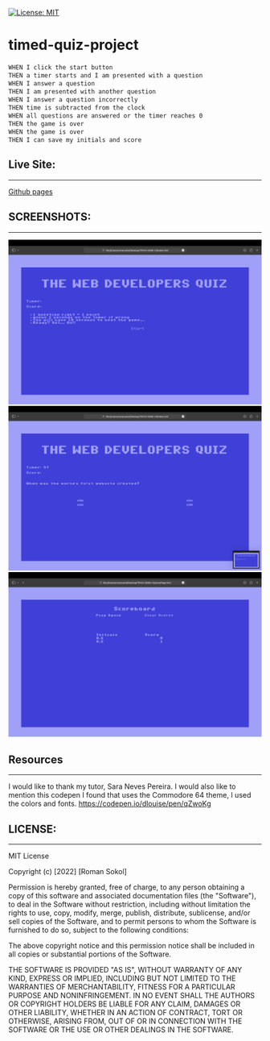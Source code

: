 [![License: MIT](https://img.shields.io/badge/License-MIT-yellow.svg)](https://opensource.org/licenses/MIT)
# timed-quiz-project
```
WHEN I click the start button
THEN a timer starts and I am presented with a question
WHEN I answer a question
THEN I am presented with another question
WHEN I answer a question incorrectly
THEN time is subtracted from the clock
WHEN all questions are answered or the timer reaches 0
THEN the game is over
WHEN the game is over
THEN I can save my initials and score
```


## Live Site:
--- 
[Github pages](https://sokolroman.github.io/QUIZ-TIMED-V2/index.html)

## SCREENSHOTS:
---
<img src="assets/images/Screen Shot 2022-08-18 at 12.46.21.png" alt="Screenshot of quiz 1">
<img src="assets/images/Screen Shot 2022-08-18 at 12.46.24.png" alt="Screenshot of quiz 2">
<img src="assets/images/Screen Shot 2022-08-18 at 12.46.33.png" alt="Screenshot of quiz 3">

## Resources 
---
I would like to thank my tutor, Sara Neves Pereira.
I would also like to mention this codepen I found that uses the Commodore 64 theme, I used the colors and fonts. 
https://codepen.io/dlouise/pen/qZwoKg

## LICENSE:
--- 
MIT License

Copyright (c) [2022] [Roman Sokol]

Permission is hereby granted, free of charge, to any person obtaining a copy of this software and associated documentation files (the "Software"), to deal in the Software without restriction, including without limitation the rights to use, copy, modify, merge, publish, distribute, sublicense, and/or sell copies of the Software, and to permit persons to whom the Software is furnished to do so, subject to the following conditions:

The above copyright notice and this permission notice shall be included in all copies or substantial portions of the Software.

THE SOFTWARE IS PROVIDED "AS IS", WITHOUT WARRANTY OF ANY KIND, EXPRESS OR IMPLIED, INCLUDING BUT NOT LIMITED TO THE WARRANTIES OF MERCHANTABILITY, FITNESS FOR A PARTICULAR PURPOSE AND NONINFRINGEMENT. IN NO EVENT SHALL THE AUTHORS OR COPYRIGHT HOLDERS BE LIABLE FOR ANY CLAIM, DAMAGES OR OTHER LIABILITY, WHETHER IN AN ACTION OF CONTRACT, TORT OR OTHERWISE, ARISING FROM, OUT OF OR IN CONNECTION WITH THE SOFTWARE OR THE USE OR OTHER DEALINGS IN THE SOFTWARE.
